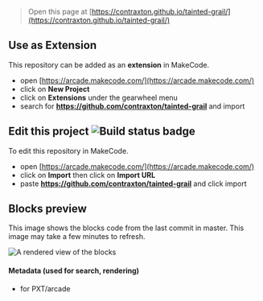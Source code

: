  


> Open this page at [https://contraxton.github.io/tainted-grail/](https://contraxton.github.io/tainted-grail/)

## Use as Extension

This repository can be added as an **extension** in MakeCode.

* open [https://arcade.makecode.com/](https://arcade.makecode.com/)
* click on **New Project**
* click on **Extensions** under the gearwheel menu
* search for **https://github.com/contraxton/tainted-grail** and import

## Edit this project ![Build status badge](https://github.com/contraxton/tainted-grail/workflows/MakeCode/badge.svg)

To edit this repository in MakeCode.

* open [https://arcade.makecode.com/](https://arcade.makecode.com/)
* click on **Import** then click on **Import URL**
* paste **https://github.com/contraxton/tainted-grail** and click import

## Blocks preview

This image shows the blocks code from the last commit in master.
This image may take a few minutes to refresh.

![A rendered view of the blocks](https://github.com/contraxton/tainted-grail/raw/master/.github/makecode/blocks.png)

#### Metadata (used for search, rendering)

* for PXT/arcade
<script src="https://makecode.com/gh-pages-embed.js"></script><script>makeCodeRender("{{ site.makecode.home_url }}", "{{ site.github.owner_name }}/{{ site.github.repository_name }}");</script>
